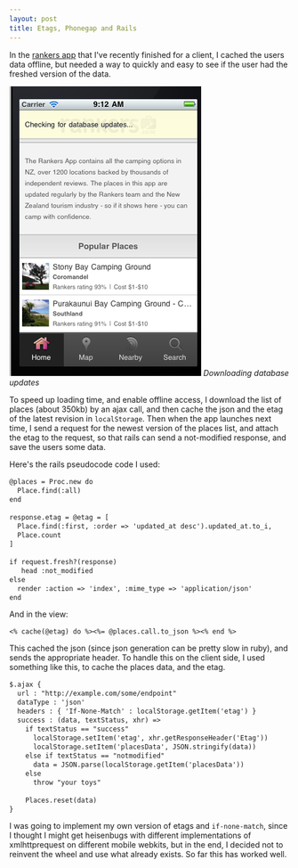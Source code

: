 ```yaml
---
layout: post
title: Etags, Phonegap and Rails
---
```


In the [rankers app](http://www.rankers.co.nz/) that I've recently finished for a client, I cached the users data offline, but needed a way to quickly and easy to see if the user had the freshed version of the data.

<img src="/images/rankers-updates.png" />
<cite>Downloading database updates</cite>

To speed up loading time, and enable offline access, I download the list of places (about 350kb) by an ajax call, and then cache the json and the etag of the latest revision in `localStorage`. Then when the app launches next time, I send a request for the newest version of the places list, and attach the etag to the request, so that rails can send a not-modified response, and save the users some data.

Here's the rails pseudocode code I used:

    @places = Proc.new do 
      Place.find(:all)
    end

    response.etag = @etag = [
      Place.find(:first, :order => 'updated_at desc').updated_at.to_i,
      Place.count
    ]

    if request.fresh?(response)
       head :not_modified
    else
      render :action => 'index', :mime_type => 'application/json'
    end

And in the view:

    <% cache(@etag) do %><%= @places.call.to_json %><% end %>
    
This cached the json (since json generation can be pretty slow in ruby), and sends the appropriate header. To handle this on the client side, I used something like this, to cache the places data, and the etag.

    $.ajax {
      url : "http://example.com/some/endpoint"
      dataType : 'json'
      headers : { 'If-None-Match' : localStorage.getItem('etag') }
      success : (data, textStatus, xhr) =>
        if textStatus == "success"
          localStorage.setItem('etag', xhr.getResponseHeader('Etag'))
          localStorage.setItem('placesData', JSON.stringify(data))
        else if textStatus == "notmodified"
          data = JSON.parse(localStorage.getItem('placesData'))
        else
          throw "your toys"

        Places.reset(data)
    }
    
I was going to implement my own version of etags and `if-none-match`, since I thought I might get heisenbugs with different implementations of xmlhttprequest on different mobile webkits, but in the end, I decided not to reinvent the wheel and use what already exists. So far this has worked well.